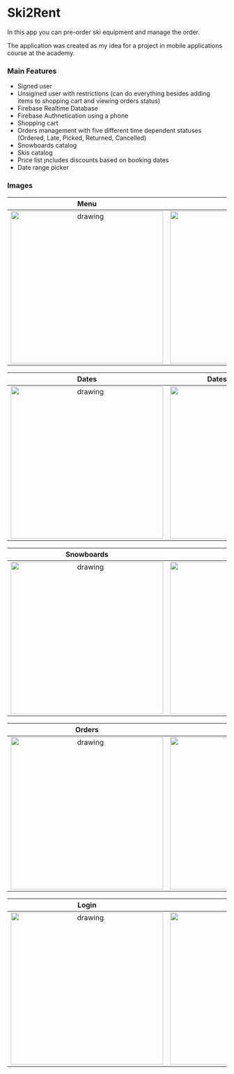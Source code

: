 # Ski2Rent
In this app you can pre-order ski equipment and manage the order. 

The application was created as my idea for a project in mobile applications course at the academy.


### Main Features 
- Signed user
- Unsigined user with restrictions (can do everything besides adding items to shopping cart and viewing orders status)
- Firebase Realtime Database
- Firebase Authnetication using a phone 
- Shopping cart
- Orders management with five different time dependent statuses (Ordered, Late, Picked, Returned, Cancelled)
- Snowboards catalog
- Skis catalog
- Price list ןncludes discounts based on booking dates
- Date range picker 

### Images

Menu           |  Prices
:-------------------------:|:-------------------------:
<img src="https://github.com/roi-c/Ski2Rent/blob/master/home.jpg" alt="drawing" width="350"/>  |  <img src="https://github.com/roi-c/Ski2Rent/blob/master/prices.jpg" alt="drawing" width="350"/>


Dates            |  Dates range selections
:-------------------------:|:-------------------------:
<img src="https://github.com/roi-c/Ski2Rent/blob/master/select_date1.jpg" alt="drawing" width="350"/>  |  <img src="https://github.com/roi-c/Ski2Rent/blob/master/select_date2.jpg" alt="drawing" width="350"/>

Snowboards           |  Skis | Shopping cart
:-------------------------:|:-------------------------:|:-------------------------:
<img src="https://github.com/roi-c/Ski2Rent/blob/master/snowboards.jpg" alt="drawing" width="350"/>  |  <img src="https://github.com/roi-c/Ski2Rent/blob/master/skis.jpg" alt="drawing" width="350"/> | <img src="https://github.com/roi-c/Ski2Rent/blob/master/shopping_cart.jpg" alt="drawing" width="350"/>

Orders          |  Orders
:-------------------------:|:-------------------------:
<img src="https://github.com/roi-c/Ski2Rent/blob/master/orders1.jpg" alt="drawing" width="350"/>  |  <img src="https://github.com/roi-c/Ski2Rent/blob/master/orders2.jpg" alt="drawing" width="350"/>

Login          |  Login
:-------------------------:|:-------------------------:
<img src="https://github.com/roi-c/Ski2Rent/blob/master/login1.jpg" alt="drawing" width="350"/>  |  <img src="https://github.com/roi-c/Ski2Rent/blob/master/login2.jpg" alt="drawing" width="350"/>
